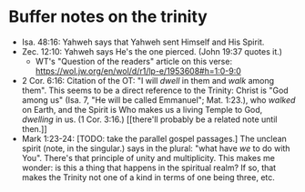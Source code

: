 # Buffer notes on the trinity

+ Isa. 48:16: Yahweh says that Yahweh sent Himself and His Spirit.
+ Zec. 12:10: Yahweh says He's the one pierced. (John 19:37 quotes it.)
    + WT's "Question of the readers" article on this verse:
        https://wol.jw.org/en/wol/d/r1/lp-e/1953608#h=1:0-9:0
+ 2 Cor. 6:16: Citation of the OT: "I will _dwell_ in them and _walk_ among
    them". This seems to be a direct reference to the Trinity: Christ is "God
    among us" (Isa. 7, "He will be called Emmanuel"; Mat. 1:23.), who _walked_
    on Earth, and the Spirit is Who makes us a living Temple to God, _dwelling_
    in us. (1 Cor. 3:16.) [[there'll probably be a related note until then.]]
+ Mark 1:23-24: [TODO: take the parallel gospel passages.] The unclean spirit
    (note, in the singular.) says in the plural: "what have _we_ to do with
    You". There's that principle of unity and multiplicity. This makes me
    wonder: is this a thing that happens in the spiritual realm? If so, that
    makes the Trinity not one of a kind in terms of one being three, etc.

